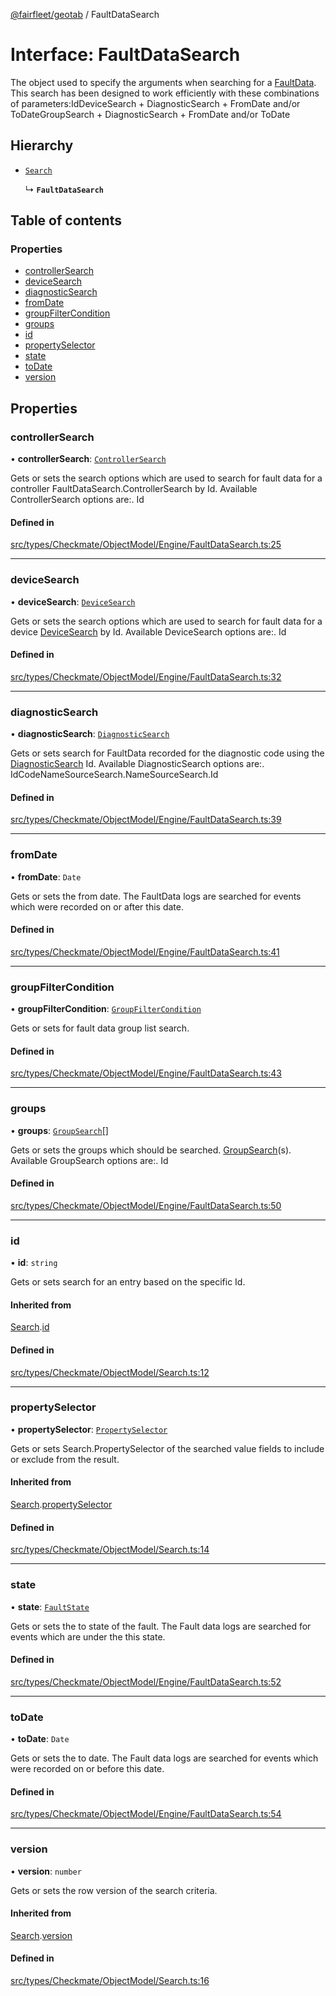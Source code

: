 [@fairfleet/geotab](../README.md) / FaultDataSearch

# Interface: FaultDataSearch

The object used to specify the arguments when searching for a
 [FaultData](FaultData.md).
 This search has been designed to work efficiently with these combinations of parameters:<list><item><description>Id</description></item><item><description>DeviceSearch + DiagnosticSearch + FromDate and/or ToDate</description></item><item><description>GroupSearch + DiagnosticSearch + FromDate and/or ToDate</description></item></list>

## Hierarchy

- [`Search`](Search.md)

  ↳ **`FaultDataSearch`**

## Table of contents

### Properties

- [controllerSearch](FaultDataSearch.md#controllersearch)
- [deviceSearch](FaultDataSearch.md#devicesearch)
- [diagnosticSearch](FaultDataSearch.md#diagnosticsearch)
- [fromDate](FaultDataSearch.md#fromdate)
- [groupFilterCondition](FaultDataSearch.md#groupfiltercondition)
- [groups](FaultDataSearch.md#groups)
- [id](FaultDataSearch.md#id)
- [propertySelector](FaultDataSearch.md#propertyselector)
- [state](FaultDataSearch.md#state)
- [toDate](FaultDataSearch.md#todate)
- [version](FaultDataSearch.md#version)

## Properties

### controllerSearch

• **controllerSearch**: [`ControllerSearch`](ControllerSearch.md)

Gets or sets the search options which are used to search for fault data for a controller
 FaultDataSearch.ControllerSearch
 by Id. Available ControllerSearch options are:.
 <list><item><description>Id</description></item></list>

#### Defined in

[src/types/Checkmate/ObjectModel/Engine/FaultDataSearch.ts:25](https://github.com/fairfleet/geotab/blob/b682f10/src/types/Checkmate/ObjectModel/Engine/FaultDataSearch.ts#L25)

___

### deviceSearch

• **deviceSearch**: [`DeviceSearch`](DeviceSearch.md)

Gets or sets the search options which are used to search for fault data for a device
 [DeviceSearch](DeviceSearch.md)
 by Id. Available DeviceSearch options are:.
 <list><item><description>Id</description></item></list>

#### Defined in

[src/types/Checkmate/ObjectModel/Engine/FaultDataSearch.ts:32](https://github.com/fairfleet/geotab/blob/b682f10/src/types/Checkmate/ObjectModel/Engine/FaultDataSearch.ts#L32)

___

### diagnosticSearch

• **diagnosticSearch**: [`DiagnosticSearch`](DiagnosticSearch.md)

Gets or sets search for FaultData recorded for the diagnostic code using the
 [DiagnosticSearch](DiagnosticSearch.md) Id.
 Available DiagnosticSearch options are:.
 <list><item><description>Id</description></item><item><description>Code</description></item><item><description>Name</description></item><item><description>SourceSearch.Name</description></item><item><description>SourceSearch.Id</description></item></list>

#### Defined in

[src/types/Checkmate/ObjectModel/Engine/FaultDataSearch.ts:39](https://github.com/fairfleet/geotab/blob/b682f10/src/types/Checkmate/ObjectModel/Engine/FaultDataSearch.ts#L39)

___

### fromDate

• **fromDate**: `Date`

Gets or sets the from date. The FaultData logs are searched for events which were recorded on or after this date.

#### Defined in

[src/types/Checkmate/ObjectModel/Engine/FaultDataSearch.ts:41](https://github.com/fairfleet/geotab/blob/b682f10/src/types/Checkmate/ObjectModel/Engine/FaultDataSearch.ts#L41)

___

### groupFilterCondition

• **groupFilterCondition**: [`GroupFilterCondition`](GroupFilterCondition.md)

Gets or sets for fault data group list search.

#### Defined in

[src/types/Checkmate/ObjectModel/Engine/FaultDataSearch.ts:43](https://github.com/fairfleet/geotab/blob/b682f10/src/types/Checkmate/ObjectModel/Engine/FaultDataSearch.ts#L43)

___

### groups

• **groups**: [`GroupSearch`](GroupSearch.md)[]

Gets or sets the groups which should be searched.
 [GroupSearch](GroupSearch.md)(s).
 Available GroupSearch options are:.
 <list><item><description>Id</description></item></list>

#### Defined in

[src/types/Checkmate/ObjectModel/Engine/FaultDataSearch.ts:50](https://github.com/fairfleet/geotab/blob/b682f10/src/types/Checkmate/ObjectModel/Engine/FaultDataSearch.ts#L50)

___

### id

• **id**: `string`

Gets or sets search for an entry based on the specific Id.

#### Inherited from

[Search](Search.md).[id](Search.md#id)

#### Defined in

[src/types/Checkmate/ObjectModel/Search.ts:12](https://github.com/fairfleet/geotab/blob/b682f10/src/types/Checkmate/ObjectModel/Search.ts#L12)

___

### propertySelector

• **propertySelector**: [`PropertySelector`](PropertySelector.md)

Gets or sets Search.PropertySelector of the searched value fields to include or exclude from the result.

#### Inherited from

[Search](Search.md).[propertySelector](Search.md#propertyselector)

#### Defined in

[src/types/Checkmate/ObjectModel/Search.ts:14](https://github.com/fairfleet/geotab/blob/b682f10/src/types/Checkmate/ObjectModel/Search.ts#L14)

___

### state

• **state**: [`FaultState`](../README.md#faultstate)

Gets or sets the to state of the fault. The Fault data logs are searched for events which are under the this state.

#### Defined in

[src/types/Checkmate/ObjectModel/Engine/FaultDataSearch.ts:52](https://github.com/fairfleet/geotab/blob/b682f10/src/types/Checkmate/ObjectModel/Engine/FaultDataSearch.ts#L52)

___

### toDate

• **toDate**: `Date`

Gets or sets the to date. The Fault data logs are searched for events which were recorded on or before this date.

#### Defined in

[src/types/Checkmate/ObjectModel/Engine/FaultDataSearch.ts:54](https://github.com/fairfleet/geotab/blob/b682f10/src/types/Checkmate/ObjectModel/Engine/FaultDataSearch.ts#L54)

___

### version

• **version**: `number`

Gets or sets the row version of the search criteria.

#### Inherited from

[Search](Search.md).[version](Search.md#version)

#### Defined in

[src/types/Checkmate/ObjectModel/Search.ts:16](https://github.com/fairfleet/geotab/blob/b682f10/src/types/Checkmate/ObjectModel/Search.ts#L16)
